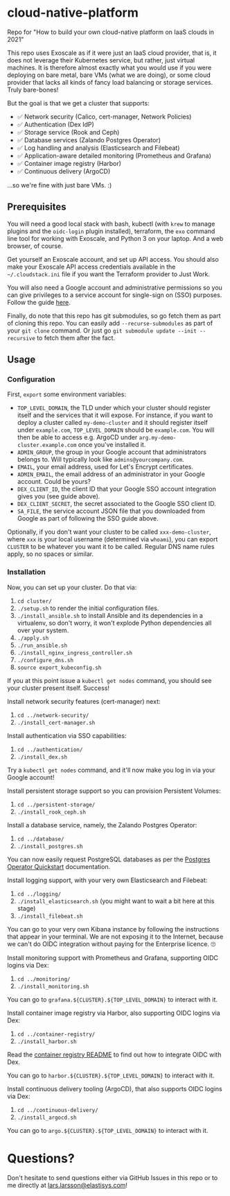# cloud-native-platform

Repo for "How to build your own cloud-native platform on IaaS clouds in 2021"

This repo uses Exoscale as if it were just an IaaS cloud provider, that is, it does not leverage their Kubernetes service, but rather, just virtual machines. It is therefore almost exactly what you would use if you were deploying on bare metal, bare VMs (what we are doing), or some cloud provider that lacks all kinds of fancy load balancing or storage services. Truly bare-bones!

But the goal is that we get a cluster that supports:

 - ✅ Network security (Calico, cert-manager, Network Policies)
 - ✅ Authentication (Dex IdP)
 - ✅ Storage service (Rook and Ceph)
 - ✅ Database services (Zalando Postgres Operator)
 - ✅ Log handling and analysis (Elasticsearch and Filebeat)
 - ✅ Application-aware detailed monitoring (Prometheus and Grafana)
 - ✅ Container image registry (Harbor)
 - ✅ Continuous delivery (ArgoCD)

...so we're fine with just bare VMs. :)

## Prerequisites

You will need a good local stack with bash, kubectl (with `krew` to manage plugins and the `oidc-login` plugin installed), terraform, the `exo` command line tool for working with Exoscale, and Python 3 on your laptop. And a web browser, of course.

Get yourself an Exoscale account, and set up API access. You should also make your Exoscale API access credentials available in the `~/.cloudstack.ini` file if you want the Terraform provider to Just Work.

You will also need a Google account and administrative permissions so you can give privileges to a service account for single-sign on (SSO) purposes. Follow the guide [here](https://elastisys.com/elastisys-engineering-how-to-use-dex-with-google-accounts-to-manage-access-in-kubernetes/).

Finally, do note that this repo has git submodules, so go fetch them as part of cloning this repo. You can easily add `--recurse-submodules` as part of your `git clone` command. Or just go `git submodule update --init --recursive` to fetch them after the fact.

## Usage

### Configuration

First, `export` some environment variables:

 - `TOP_LEVEL_DOMAIN`, the TLD under which your cluster should register itself and the services that it will expose. For instance, if you want to deploy a cluster called `my-demo-cluster` and it should register itself under `example.com`, `TOP_LEVEL_DOMAIN` should be `example.com`. You will then be able to access e.g. ArgoCD under `arg.my-demo-cluster.example.com` once you've installed it.
 - `ADMIN_GROUP`, the group in your Google account that administrators belongs to. Will typically look like `admins@yourcompany.com`.
 - `EMAIL`, your email address, used for Let's Encrypt certificates.
 - `ADMIN_EMAIL`, the email address of an administrator in your Google account. Could be yours?
 - `DEX_CLIENT_ID`, the client ID that your Google SSO account integration gives you (see guide above).
 - `DEX_CLIENT_SECRET`, the secret associated to the Google SSO client ID.
 - `SA_FILE`, the service account JSON file that you downloaded from Google as part of following the SSO guide above.

Optionally, if you don't want your cluster to be called `xxx-demo-cluster`, where `xxx` is your local username (determined via `whoami`), you can export `CLUSTER` to be whatever you want it to be called. Regular DNS name rules apply, so no spaces or similar.

### Installation

Now, you can set up your cluster. Do that via:

 1. `cd cluster/`
 1. `./setup.sh` to render the initial configuration files.
 1. `./install_ansible.sh` to install Ansible and its dependencies in a virtualenv, so don't worry, it won't explode Python dependencies all over your system.
 1. `./apply.sh`
 1. `./run_ansible.sh`
 1. `./install_nginx_ingress_controller.sh`
 1. `./configure_dns.sh`
 1. `source export_kubeconfig.sh`

If you at this point issue a `kubectl get nodes` command, you should see your cluster present itself. Success!

Install network security features (cert-manager) next:

 1. `cd ../network-security/`
 1. `./install_cert-manager.sh`

Install authentication via SSO capabilities:

 1. `cd ../authentication/`
 1. `./install_dex.sh`

Try a `kubectl get nodes` command, and it'll now make you log in via your Google account!

Install persistent storage support so you can provision Persistent Volumes:

 1. `cd ../persistent-storage/`
 1. `./install_rook_ceph.sh`

Install a database service, namely, the Zalando Postgres Operator:

 1. `cd ../database/`
 1. `./install_postgres.sh`

You can now easily request PostgreSQL databases as per the [Postgres Operator Quickstart](https://github.com/zalando/postgres-operator/blob/master/docs/quickstart.md#create-a-postgres-cluster) documentation.

Install logging support, with your very own Elasticsearch and Filebeat:

 1. `cd ../logging/`
 1. `./install_elasticsearch.sh` (you might want to wait a bit here at this stage)
 1. `./install_filebeat.sh`

You can go to your very own Kibana instance by following the instructions that appear in your terminal. We are not exposing it to the Internet, because we can't do OIDC integration without paying for the Enterprise licence. 🙄

Install monitoring support with Prometheus and Grafana, supporting OIDC logins via Dex:

 1. `cd ../monitoring/`
 1. `./install_monitoring.sh`

You can go to `grafana.${CLUSTER}.${TOP_LEVEL_DOMAIN}` to interact with it.

Install container image registry via Harbor, also supporting OIDC logins via Dex:

 1. `cd ../container-registry/`
 1. `./install_harbor.sh`

Read the [container registry README](container-registry/README.md) to find out how to integrate OIDC with Dex.

You can go to `harbor.${CLUSTER}.${TOP_LEVEL_DOMAIN}` to interact with it.

Install continuous delivery tooling (ArgoCD), that also supports OIDC logins via Dex:

 1. `cd ../continuous-delivery/`
 1. `./install_argocd.sh`

You can go to `argo.${CLUSTER}.${TOP_LEVEL_DOMAIN}` to interact with it.

# Questions?

Don't hesitate to send questions either via GitHub Issues in this repo or to me directly at [lars.larsson@elastisys.com](mailto:lars.larsson@elastisys.com)!
